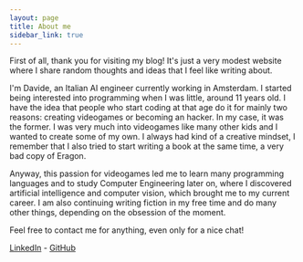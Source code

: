 ```yaml
---
layout: page
title: About me
sidebar_link: true
---
```


First of all, thank you for visiting my blog!
It's just a very modest website where I share random thoughts and ideas that I feel like writing about.

I'm Davide, an Italian AI engineer currently working in Amsterdam. 
I started being interested into programming when I was little, around 11 years old. I have the idea that people who start coding at that age do it for mainly two reasons: creating videogames or becoming an hacker. In my case, it was the former. I was very much into videogames like many other kids and I wanted to create some of my own. I always had kind of a creative mindset, I remember that I also tried to start writing a book at the same time, a very bad copy of Eragon.

Anyway, this passion for videogames led me to learn many programming languages and to study Computer Engineering later on, where I discovered artificial intelligence and computer vision, which brought me to my current career. 
I am also continuing writing fiction in my free time and do many other things, depending on the obsession of the moment. 

Feel free to contact me for anything, even only for a nice chat!

[LinkedIn](https://www.linkedin.com/in/davidemanco/) - [GitHub](https://github.com/Doch88)
